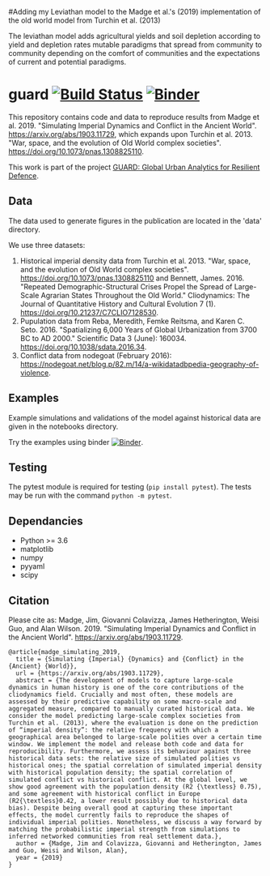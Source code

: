 #Adding my Leviathan model to the Madge et al.'s (2019)
implementation of the old world model from Turchin et al. (2013)

The leviathan model adds agricultural yields and soil depletion according
to yield and depletion rates mutable paradigms that spread from community
to community depending on the comfort of communities and the expectations
of current and potential paradigms.


# guard [![Build Status](https://travis-ci.com/alan-turing-institute/guard.svg?token=QpRTp1bT17BnXV9jtJ6H&branch=master)](https://travis-ci.com/alan-turing-institute/guard) [![Binder](https://mybinder.org/badge_logo.svg)](https://mybinder.org/v2/gh/alan-turing-institute/guard/master)

This repository contains code and data to reproduce results from Madge et al. 2019. "Simulating Imperial Dynamics and Conflict in the Ancient World". https://arxiv.org/abs/1903.11729, which expands upon Turchin et al. 2013. "War, space, and the evolution of Old World complex societies". https://doi.org/10.1073/pnas.1308825110.

This work is part of the project [GUARD: Global Urban Analytics for Resilient Defence](https://www.turing.ac.uk/research/research-projects/global-urban-analytics-resilient-defence).

## Data

The data used to generate figures in the publication are located in the 'data'
directory.

We use three datasets:
1. Historical imperial density data from Turchin et al. 2013. "War, space, and the evolution of Old World complex societies". https://doi.org/10.1073/pnas.1308825110 and Bennett, James. 2016. "Repeated Demographic-Structural Crises Propel the Spread of Large-Scale Agrarian States Throughout the Old World." Cliodynamics: The Journal of Quantitative History and Cultural Evolution 7 (1). https://doi.org/10.21237/C7CLIO7128530.
2. Pupulation data from Reba, Meredith, Femke Reitsma, and Karen C. Seto. 2016. "Spatializing 6,000 Years of Global Urbanization from 3700 BC to AD 2000." Scientific Data 3 (June): 160034. https://doi.org/10.1038/sdata.2016.34.
3. Conflict data from nodegoat (February 2016): https://nodegoat.net/blog.p/82.m/14/a-wikidatadbpedia-geography-of-violence.

## Examples

Example simulations and validations of the model against historical data are
given in the notebooks directory.

Try the examples using binder [![Binder](https://mybinder.org/badge_logo.svg)](https://mybinder.org/v2/gh/alan-turing-institute/guard/master).

## Testing

The pytest module is required for testing (`pip install pytest`). The tests may
be run with the command `python -m pytest`.

## Dependancies

- Python >= 3.6
- matplotlib
- numpy
- pyyaml
- scipy

## Citation

Please cite as: Madge, Jim, Giovanni Colavizza, James Hetherington, Weisi Guo, and Alan Wilson. 2019. "Simulating Imperial Dynamics and Conflict in the Ancient World". https://arxiv.org/abs/1903.11729.

    @article{madge_simulating_2019,
      title = {Simulating {Imperial} {Dynamics} and {Conflict} in the {Ancient} {World}},
      url = {https://arxiv.org/abs/1903.11729},
      abstract = {The development of models to capture large-scale dynamics in human history is one of the core contributions of the cliodynamics field. Crucially and most often, these models are assessed by their predictive capability on some macro-scale and aggregated measure, compared to manually curated historical data. We consider the model predicting large-scale complex societies from Turchin et al. (2013), where the evaluation is done on the prediction of “imperial density”: the relative frequency with which a geographical area belonged to large-scale polities over a certain time window. We implement the model and release both code and data for reproducibility. Furthermore, we assess its behaviour against three historical data sets: the relative size of simulated polities vs historical ones; the spatial correlation of simulated imperial density with historical population density; the spatial correlation of simulated conflict vs historical conflict. At the global level, we show good agreement with the population density (R2 {\textless} 0.75), and some agreement with historical conflict in Europe (R2{\textless}0.42, a lower result possibly due to historical data bias). Despite being overall good at capturing these important effects, the model currently fails to reproduce the shapes of individual imperial polities. Nonetheless, we discuss a way forward by matching the probabilistic imperial strength from simulations to inferred networked communities from real settlement data.},
      author = {Madge, Jim and Colavizza, Giovanni and Hetherington, James and Guo, Weisi and Wilson, Alan},
      year = {2019}
    }
